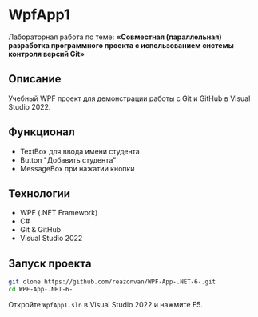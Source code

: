 # WpfApp1

Лабораторная работа по теме: **«Совместная (параллельная) разработка программного проекта с использованием системы контроля версий Git»**

## Описание
Учебный WPF проект для демонстрации работы с Git и GitHub в Visual Studio 2022.

## Функционал
- TextBox для ввода имени студента
- Button "Добавить студента"
- MessageBox при нажатии кнопки

## Технологии
- WPF (.NET Framework)
- C#
- Git & GitHub
- Visual Studio 2022

## Запуск проекта
```bash
git clone https://github.com/reazonvan/WPF-App-.NET-6-.git
cd WPF-App-.NET-6-
```
Откройте `WpfApp1.sln` в Visual Studio 2022 и нажмите F5.
